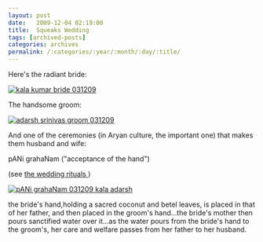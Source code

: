 ```yaml
---
layout: post
date:	2009-12-04 02:19:00
title:  Squeaks Wedding
tags: [archived-posts]
categories: archives
permalink: /:categories/:year/:month/:day/:title/
---
```

Here's the radiant bride:


<a href="http://s967.photobucket.com/albums/ae160/pedoral/?action=view&current=IMG_9395-1.jpg" target="_blank"><img src="http://i967.photobucket.com/albums/ae160/pedoral/IMG_9395-1.jpg" border="0" alt="kala kumar bride 031209"></a>

The handsome groom:

<a href="http://s967.photobucket.com/albums/ae160/pedoral/?action=view&current=IMG_9260.jpg" target="_blank"><img src="http://i967.photobucket.com/albums/ae160/pedoral/IMG_9260.jpg" border="0" alt="adarsh srinivas groom 031209"></a>

And one of the ceremonies (in Aryan culture, the important one) that makes them husband and wife:

pANi grahaNam ("acceptance of the hand")

(see <a href="http://en.wikipedia.org/wiki/Viv%C4%81ha"> the wedding rituals </a> )


<a href="http://s967.photobucket.com/albums/ae160/pedoral/?action=view&current=IMG_9426.jpg" target="_blank"><img src="http://i967.photobucket.com/albums/ae160/pedoral/IMG_9426.jpg" border="0" alt="pANi grahaNam 031209 kala adarsh"></a>


the bride's hand,holding a sacred coconut and betel leaves, is placed in that of her father, and then placed in the groom's hand...the bride's mother then pours sanctified water over it...as the water pours from the bride's hand to the groom's, her care and welfare passes from her father to her husband.

